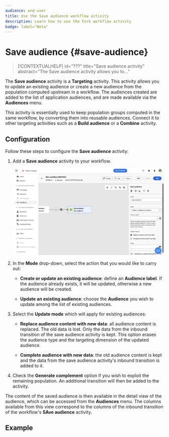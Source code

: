 ```yaml
---
audience: end-user
title: Use the Save audience workflow activity
description: Learn how to use the Fork workflow activity
badge: label="Beta" 
---
```


# Save audience {#save-audience}

>[!CONTEXTUALHELP]
>id="???"
>title="Save audience activity"
>abstract="The Save audience activity allows you to..."

The **Save audience** activity is a **Targeting** activity. This activity allows you to update an existing audience or create a new audience from the population computed upstream in a workflow. The audiences created are added to the list of application audiences, and are made available via the **Audiences** menu.

This activity is essentially used to keep population groups computed in the same workflow, by converting them into reusable audiences. Connect it to other targeting activities such as a **Build audience** or a **Combine** activity. 

## Configuration

Follow these steps to configure the **Save audience** activity:

1. Add a **Save audience** activity to your workflow.

   ![](../assets/workflow-save-audience.png)

1. In the **Mode** drop-down, select the action that you would like to carry out:

    * **Create or update an existing audience**: define an **Audience label**. If the audience already exists, it will be updated, otherwise a new audience will be created.

    * **Update an existing audience**: choose the **Audience** you wish to update among the list of existing audiences. 

1. Select the **Update mode** which will apply for existing audiences:

    * **Replace audience content with new data**: all audience content is replaced. The old data is lost. Only the data from the inbound transition of the save audience activity is kept. This option erases the audience type and the targeting dimension of the updated audience.

    * **Complete audience with new data**: the old audience content is kept and the data from the save audience activity's inbound transition is added to it.

1. Check the **Generate complement** option if you wish to exploit the remaining population. An additional transition will then be added to the activity.

The content of the saved audience is then available in the detail view of the audience, which can be accessed from the **Audiences** menu. The columns available from this view correspond to the columns of the inbound transition of the workflow's **SAve audience** activity. 


## Example



